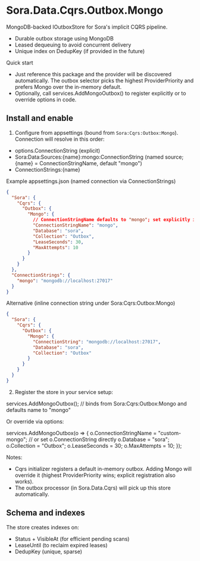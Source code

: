 # Sora.Data.Cqrs.Outbox.Mongo

MongoDB-backed IOutboxStore for Sora's implicit CQRS pipeline.

- Durable outbox storage using MongoDB
- Leased dequeuing to avoid concurrent delivery
- Unique index on DedupKey (if provided in the future)

Quick start
- Just reference this package and the provider will be discovered automatically. The outbox selector picks the highest ProviderPriority and prefers Mongo over the in-memory default.
- Optionally, call services.AddMongoOutbox() to register explicitly or to override options in code.

## Install and enable

1) Configure from appsettings (bound from `Sora:Cqrs:Outbox:Mongo`). Connection will resolve in this order:
- options.ConnectionString (explicit)
- Sora:Data:Sources:{name}:mongo:ConnectionString (named source; {name} = ConnectionStringName, default "mongo")
- ConnectionStrings:{name}

Example appsettings.json (named connection via ConnectionStrings)

```json
{
  "Sora": {
    "Cqrs": {
      "Outbox": {
        "Mongo": {
          // ConnectionStringName defaults to "mongo"; set explicitly if you like
          "ConnectionStringName": "mongo",
          "Database": "sora",
          "Collection": "Outbox",
          "LeaseSeconds": 30,
          "MaxAttempts": 10
        }
      }
    }
  },
  "ConnectionStrings": {
    "mongo": "mongodb://localhost:27017"
  }
}
```

Alternative (inline connection string under Sora:Cqrs:Outbox:Mongo)

```json
{
  "Sora": {
    "Cqrs": {
      "Outbox": {
        "Mongo": {
          "ConnectionString": "mongodb://localhost:27017",
          "Database": "sora",
          "Collection": "Outbox"
        }
      }
    }
  }
}
```

2) Register the store in your service setup:

services.AddMongoOutbox(); // binds from Sora:Cqrs:Outbox:Mongo and defaults name to "mongo"

Or override via options:

services.AddMongoOutbox(o =>
{
    o.ConnectionStringName = "custom-mongo"; // or set o.ConnectionString directly
    o.Database = "sora";
    o.Collection = "Outbox";
    o.LeaseSeconds = 30;
    o.MaxAttempts = 10;
});

Notes:
- Cqrs initializer registers a default in-memory outbox. Adding Mongo will override it (highest ProviderPriority wins; explicit registration also works).
- The outbox processor (in Sora.Data.Cqrs) will pick up this store automatically.

## Schema and indexes

The store creates indexes on:
- Status + VisibleAt (for efficient pending scans)
- LeaseUntil (to reclaim expired leases)
- DedupKey (unique, sparse)
